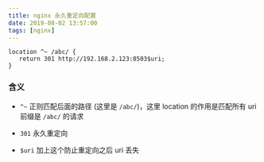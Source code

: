 ```yaml
---
title: nginx 永久重定向配置
date: 2019-08-02 13:57:00
tags: [nginx]
---
```


```
location ^~ /abc/ {
   return 301 http://192.168.2.123:8503$uri;
}
```

### 含义

* `^~` 正则匹配后面的路径 (这里是 `/abc/`)，这里 location 的作用是匹配所有 uri 前缀是 `/abc/` 的请求

*  `301` 永久重定向

* `$uri` 加上这个防止重定向之后 uri 丢失

